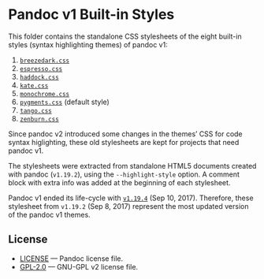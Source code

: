 # Pandoc v1 Built-in Styles

This folder contains the standalone CSS stylesheets of the eight built-in styles (syntax highlighting themes) of pandoc v1:

1.  [`breezedark.css`](./breezedark.css)
2.  [`espresso.css`](./espresso.css)
3.  [`haddock.css`](./haddock.css)
4.  [`kate.css`](./kate.css)
5.  [`monochrome.css`](./monochrome.css)
6.  [`pygments.css`](./pygments.css) (default style)
7.  [`tango.css`](./tango.css)
8.  [`zenburn.css`](./zenburn.css)

Since pandoc v2 introduced some changes in the themes’ CSS for code syntax higlighting, these old stylesheets are kept for projects that need pandoc v1.

The stylesheets were extracted from standalone HTML5 documents created with pandoc (`v1.19.2`), using the `--highlight-style` option. A comment block with extra info was added at the beginning of each stylesheet.

Pandoc v1 ended its life-cycle with [`v1.19.4`](https://github.com/jgm/pandoc/releases/tag/1.19.2.4) (Sep 10, 2017). Therefore, these stylesheet from `v1.19.2` (Sep 8, 2017) represent the most updated version of the pandoc v1 themes.

## License

  - [LICENSE](./LICENSE) — Pandoc license file.
  - [GPL-2.0](./GPL-2.0) — GNU-GPL v2 license file.
